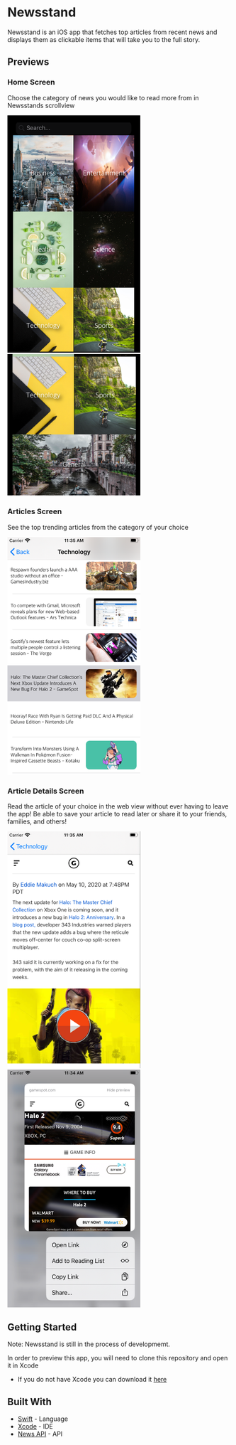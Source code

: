 # Newsstand

Newsstand is an iOS app that fetches top articles from recent news and displays them as clickable items that will take you to the full story. 

## Previews

### Home Screen
Choose the category of news you would like to read more from in Newsstands scrollview

<img src="previewscreens/homescreentop.png" width="300">  
<img src="previewscreens/homescreenbottom.png" width="300">

### Articles Screen 
See the top trending articles from the category of your choice 

<img src="previewscreens/articleslistscreen.png" width="300">

### Article Details Screen 

Read the article of your choice in the web view without ever having to leave the app! Be able to save your article to read later or share it to your friends, families, and others!

<img src="previewscreens/detailscreen1.png" width="300"> <img src="previewscreens/detailscreen2.png" width="300">

## Getting Started

Note: Newsstand is still in the process of developmemt.

In order to preview this app, you will need to clone this repository and open it in Xcode
 - If you do not have Xcode you can download it [here](https://developer.apple.com/xcode/)

## Built With

* [Swift](https://swift.org/documentation/) - Language 
* [Xcode](https://developer.apple.com/xcode/) - IDE
* [News API](https://newsapi.org/) - API

